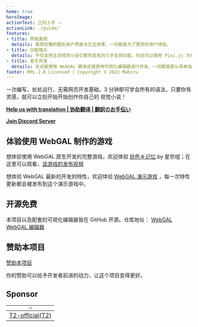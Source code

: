 ```yaml
---
home: true
heroImage: 
actionText: 立刻上手 →
actionLink: ./guide/
features:
- title: 界面美观
  details: 美观优雅的图形用户界面与交互效果，一切都是为了更好的用户体验。
- title: 功能强大
  details: 不仅支持主流视觉小说引擎所具有的几乎全部功能，你还可以使用 Pixi.js 为你的游戏添加自定义效果。
- title: 易于开发
  details: 无论是使用 WebGAL 脚本还是使用可视化编辑器进行开发，一切都是那么简单自然。
footer: MPL-2.0 Licensed | Copyright © 2022 Mahiru
---
```


一次编写，处处运行，无需网页开发基础，3 分钟即可学会所有的语法，只要你有灵感，就可以立刻开始开始创作你自己的 视觉小说！

**[Help us with translation | 协助翻译 | 翻訳のお手伝い ](https://github.com/MakinoharaShoko/WebGAL/tree/dev/packages/webgal/src/translations)**

**[Join Discord Server](https://discord.gg/kPrQkJttJy)**

## 体验使用 WebGAL 制作的游戏

想体验使用 WebGAL 原生开发的完整游戏，欢迎体验 [铃色☆记忆](http://hoshinasuzu.cn/) by 星奈组；在这里可以观看，[该游戏的发布视频](https://www.bilibili.com/video/BV1HY4y1n7z7)

想体验 WebGAL 最新的开发的特性，欢迎体验 [WebGAL 演示游戏](https://demo.openwebgal.com) ，每一次特性更新都会被发布到这个演示游戏中。

## 开源免费

本项目以及配套的可视化编辑器皆在 GitHub 开源。仓库地址： [WebGAL](https://github.com/MakinoharaShoko/WebGAL) [WebGAL 编辑器](https://github.com/MakinoharaShoko/WebGAL_Terre)

## 赞助本项目

[赞助本项目](/sponsor)

你的赞助可以给予开发者前进的动力，让这个项目变得更好。


## Sponsor

| <img src="https://avatars.githubusercontent.com/u/91712707?v=4" alt="T2" style="zoom:25%;" /> |
| ------------------------------------------------------------ |
| [T2-official(T2)](https://github.com/T2-official)            |

